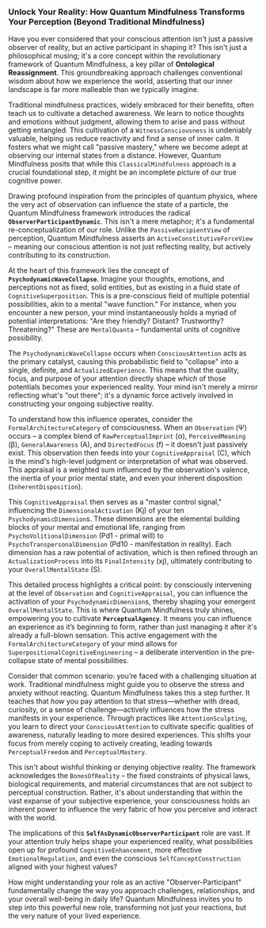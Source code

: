 ### Unlock Your Reality: How Quantum Mindfulness Transforms Your Perception (Beyond Traditional Mindfulness)

Have you ever considered that your conscious attention isn't just a passive observer of reality, but an active participant in shaping it? This isn't just a philosophical musing; it's a core concept within the revolutionary framework of Quantum Mindfulness, a key pillar of **Ontological Reassignment**. This groundbreaking approach challenges conventional wisdom about how we experience the world, asserting that our inner landscape is far more malleable than we typically imagine.

Traditional mindfulness practices, widely embraced for their benefits, often teach us to cultivate a detached awareness. We learn to notice thoughts and emotions without judgment, allowing them to arise and pass without getting entangled. This cultivation of a `WitnessConsciousness` is undeniably valuable, helping us reduce reactivity and find a sense of inner calm. It fosters what we might call "passive mastery," where we become adept at observing our internal states from a distance. However, Quantum Mindfulness posits that while this `ClassicalMindfulness` approach is a crucial foundational step, it might be an incomplete picture of our true cognitive power.

Drawing profound inspiration from the principles of quantum physics, where the very act of observation can influence the state of a particle, the Quantum Mindfulness framework introduces the radical **`ObserverParticipantDynamic`**. This isn't a mere metaphor; it's a fundamental re-conceptualization of our role. Unlike the `PassiveRecipientView` of perception, Quantum Mindfulness asserts an `ActiveConstitutiveForceView` – meaning our conscious attention is not just reflecting reality, but actively contributing to its construction.

At the heart of this framework lies the concept of **`PsychodynamicWaveCollapse`**. Imagine your thoughts, emotions, and perceptions not as fixed, solid entities, but as existing in a fluid state of `CognitiveSuperposition`. This is a pre-conscious field of multiple potential possibilities, akin to a mental "wave function." For instance, when you encounter a new person, your mind instantaneously holds a myriad of potential interpretations: "Are they friendly? Distant? Trustworthy? Threatening?" These are `MentalQuanta` – fundamental units of cognitive possibility.

The `PsychodynamicWaveCollapse` occurs when `ConsciousAttention` acts as the primary catalyst, causing this probabilistic field to "collapse" into a single, definite, and `ActualizedExperience`. This means that the quality, focus, and purpose of your attention directly shape *which* of those potentials becomes your experienced reality. Your mind isn't merely a mirror reflecting what's "out there"; it's a dynamic force actively involved in constructing your ongoing subjective reality.

To understand how this influence operates, consider the `FormalArchitectureCategory` of consciousness. When an `Observation` (Ψ) occurs – a complex blend of `RawPerceptualImprint` (α), `PerceivedMeaning` (β), `GeneralAwareness` (A), and `DirectedFocus` (f) – it doesn't just passively exist. This observation then feeds into your `CognitiveAppraisal` (C), which is the mind's high-level judgment or interpretation of what was observed. This appraisal is a weighted sum influenced by the observation's valence, the inertia of your prior mental state, and even your inherent disposition (`InherentDisposition`).

This `CognitiveAppraisal` then serves as a "master control signal," influencing the `DimensionalActivation` (Kj) of your ten `PsychodynamicDimension`s. These dimensions are the elemental building blocks of your mental and emotional life, ranging from `PsychoVolitionalDimension` (Pd1 - primal will) to `PsychoTranspersonalDimension` (Pd10 - manifestation in reality). Each dimension has a raw potential of activation, which is then refined through an `ActualizationProcess` into its `FinalIntensity` (xj), ultimately contributing to your `OverallMentalState` (S).

This detailed process highlights a critical point: by consciously intervening at the level of `Observation` and `CognitiveAppraisal`, you can influence the activation of your `PsychodynamicDimension`s, thereby shaping your emergent `OverallMentalState`. This is where Quantum Mindfulness truly shines, empowering you to cultivate **`PerceptualAgency`**. It means you can influence an experience as it’s beginning to form, rather than just managing it after it's already a full-blown sensation. This active engagement with the `FormalArchitectureCategory` of your mind allows for `SuperpositionalCognitiveEngineering` – a deliberate intervention in the pre-collapse state of mental possibilities.

Consider that common scenario: you’re faced with a challenging situation at work. Traditional mindfulness might guide you to observe the stress and anxiety without reacting. Quantum Mindfulness takes this a step further. It teaches that *how* you pay attention to that stress—whether with dread, curiosity, or a sense of challenge—actively influences how the stress manifests in your experience. Through practices like `AttentionSculpting`, you learn to direct your `ConsciousAttention` to cultivate specific qualities of awareness, naturally leading to more desired experiences. This shifts your focus from merely coping to actively creating, leading towards `PerceptualFreedom` and `PerceptualMastery`.

This isn't about wishful thinking or denying objective reality. The framework acknowledges the `BonesOfReality` – the fixed constraints of physical laws, biological requirements, and material circumstances that are not subject to perceptual construction. Rather, it's about understanding that within the vast expanse of your subjective experience, your consciousness holds an inherent power to influence the very fabric of how you perceive and interact with the world.

The implications of this **`SelfAsDynamicObserverParticipant`** role are vast. If your attention truly helps shape your experienced reality, what possibilities open up for profound `CognitiveEnhancement`, more effective `EmotionalRegulation`, and even the conscious `SelfConceptConstruction` aligned with your highest values?

How might understanding your role as an active "Observer-Participant" fundamentally change the way you approach challenges, relationships, and your overall well-being in daily life? Quantum Mindfulness invites you to step into this powerful new role, transforming not just your reactions, but the very nature of your lived experience.